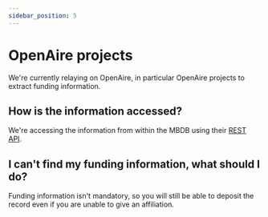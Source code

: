 ```yaml
---
sidebar_position: 5
---
```


# OpenAire projects

We're currently relaying on OpenAire, in particular OpenAire projects to extract funding information.

## How is the information accessed?  

We're accessing the information from within the MBDB using their [REST API](https://graph.openaire.eu/develop/api.html#projects).

## I can't find my funding information, what should I do? 

Funding information isn't mandatory, so you will still be able to deposit the record even if you are unable to give an affiliation.